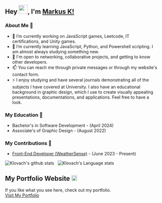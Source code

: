 ## Hey <img src="https://github.com/TheDudeThatCode/TheDudeThatCode/blob/master/Assets/Hi.gif" width="29px">, I'm [Markus K!](https://markusportfolio.pro) 

### About Me 🚀
- 🔭 I’m currently working on JavaScript games, Leetcode, IT certifications, and Unity games.
- 🌱 I’m currently learning JavaScript, Python, and Powershell scripting. I am almost always studying something new. 
- 💬 I'm open to networking, collaborative projects, and getting to know other developers. 
- 📫 You can reach me through private messages or through my website's contact form.
- ⚡ I enjoy studying and have several journals demonstrating all of the subjects I have covered at University. I also have an educational background in graphic design, which I use to create visually appealing presentations, documentations, and applications. Feel free to have a look.

### My Education 🌱
- Bachelor's in Software Development - (April 2024)
- Associate's of Graphic Design - (August 2022)

### My Contributions 🙌
- [Front-End Developer (WeatherSense)](https://github.com/sarthaklambaa/WeatherSense) - (June 2023 - Present)

![Klovach's github stats](https://github-readme-stats.vercel.app/api?username=klovach&show_icons=true&hide_border=true)&nbsp;&nbsp;
![Klovach's Language stats](https://github-readme-stats-eight-theta.vercel.app/api/top-langs/?username=klovach&layout=compact&langs_count=8&hide_border=true)
<br />

## My Portfolio Website <img src="https://github.com/TheDudeThatCode/TheDudeThatCode/blob/master/Assets/Rocket.gif" width="18px"> 
If you like what you see here, check out my portfolio. <br>
[Visit My Portfolio](https://markusportfolio.pro) 

